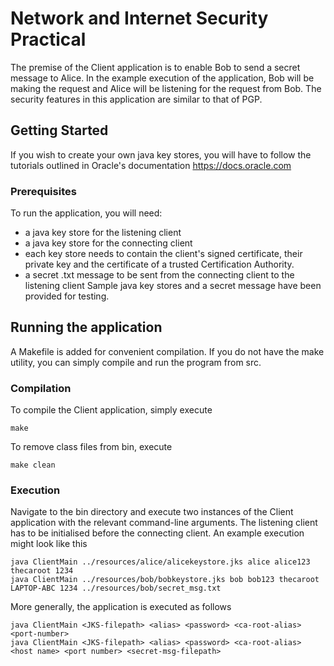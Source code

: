 # Network and Internet Security Practical
The premise of the Client application is to enable Bob to send a secret message to Alice. In the example execution of the application, Bob will be making the request and Alice will be listening for the request from Bob. The security features in this application are similar to that of PGP.

## Getting Started
If you wish to create your own java key stores, you will have to follow the tutorials outlined in Oracle's documentation https://docs.oracle.com

### Prerequisites
 To run the application, you will need:
 * a java key store for the listening client
 * a java key store for the connecting client
 * each key store needs to contain the client's signed certificate, their private key and the certificate of a trusted Certification Authority.
 * a secret .txt message to be sent from the connecting client to the listening client
 Sample java key stores and a secret message have been provided for testing.

## Running the application
A Makefile is added for convenient compilation. If you do not have the make utility, you can simply compile and run the program from src.

### Compilation
To compile the Client application, simply execute
```
make
```

To remove class files from bin, execute
```
make clean
```

### Execution
Navigate to the bin directory and execute two instances of the Client application with the relevant command-line arguments. The listening client has to be initialised before the connecting client. An example execution might look like this
```
java ClientMain ../resources/alice/alicekeystore.jks alice alice123 thecaroot 1234
java ClientMain ../resources/bob/bobkeystore.jks bob bob123 thecaroot LAPTOP-ABC 1234 ../resources/bob/secret_msg.txt
```

More generally, the application is executed as follows
```
java ClientMain <JKS-filepath> <alias> <password> <ca-root-alias> <port-number>
java ClientMain <JKS-filepath> <alias> <password> <ca-root-alias> <host name> <port number> <secret-msg-filepath>
```
